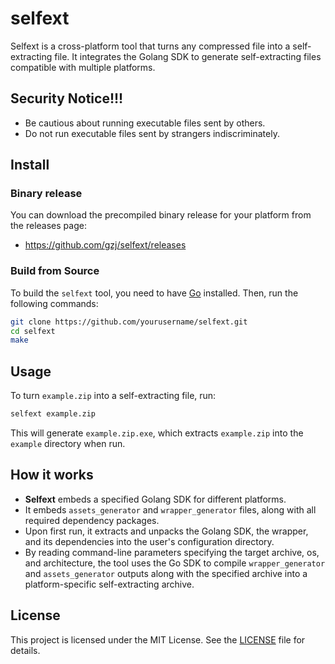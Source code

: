 # selfext

Selfext is a cross-platform tool that turns any compressed file into a self-extracting file. It integrates the Golang SDK to generate self-extracting files compatible with multiple platforms.

## Security Notice!!!

- Be cautious about running executable files sent by others.
- Do not run executable files sent by strangers indiscriminately.

## Install

### Binary release

You can download the precompiled binary release for your platform from the releases page:

- https://github.com/gzj/selfext/releases

### Build from Source
To build the `selfext` tool, you need to have [Go](https://golang.org/dl/) installed. Then, run the following commands:

```sh
git clone https://github.com/yourusername/selfext.git
cd selfext
make
```
## Usage

To turn `example.zip` into a self-extracting file, run:

```sh
selfext example.zip
```

This will generate `example.zip.exe`, which extracts `example.zip` into the `example` directory when run.



## How it works

- **Selfext** embeds a specified Golang SDK for different platforms.
- It embeds `assets_generator` and `wrapper_generator` files, along with all required dependency packages.
- Upon first run, it extracts and unpacks the Golang SDK, the wrapper, and its dependencies into the user's configuration directory.
- By reading command-line parameters specifying the target archive, os, and architecture, the tool uses the Go SDK to compile `wrapper_generator` and `assets_generator` outputs along with the specified archive into a platform-specific self-extracting archive.

## License

This project is licensed under the MIT License. See the [LICENSE](https://github.com/GZJ/selfext/blob/master/LICENSE) file for details.

